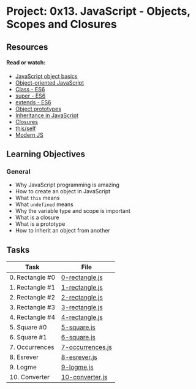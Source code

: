 # Project: 0x13. JavaScript - Objects, Scopes and Closures

## Resources

#### Read or watch:

* [JavaScript object basics](https://savanna.alxafrica.com/rltoken/ASoAVcqafB0rp7mEdAAs5g)
* [Object-oriented JavaScript](https://savanna.alxafrica.com/rltoken/pzb8DvO2RPeRS-Y23bWqig)
* [Class - ES6](https://savanna.alxafrica.com/rltoken/NEm-UViCThD5hfq_3Lj9Hg)
* [super - ES6](https://savanna.alxafrica.com/rltoken/_cxdVKsdqPWbbp2cHtQSbQ)
* [extends - ES6](https://savanna.alxafrica.com/rltoken/6wdl6Bc5yjBplpiZKmr6Zw)
* [Object prototypes](https://savanna.alxafrica.com/rltoken/D0jDlpJNVMyxf8eWjCUWqA)
* [Inheritance in JavaScript](https://savanna.alxafrica.com/rltoken/pzb8DvO2RPeRS-Y23bWqig)
* [Closures](https://savanna.alxafrica.com/rltoken/SDd9l8L_b0KwFgEB4YKRRQ)
* [this/self](https://savanna.alxafrica.com/rltoken/XcOkisoKPud4faDDkLMABw)
* [Modern JS](https://savanna.alxafrica.com/rltoken/rU_q2J3qGWfvTYNllW8JnA)
## Learning Objectives

### General

* Why JavaScript programming is amazing
* How to create an object in JavaScript
* What <code>this</code> means
* What <code>undefined</code> means 
* Why the variable type and scope is important
* What is a closure
* What is a prototype
* How to inherit an object from another
## Tasks

| Task | File |
| ---- | ---- |
| 0. Rectangle #0 | [0-rectangle.js](./0-rectangle.js) |
| 1. Rectangle #1 | [1-rectangle.js](./1-rectangle.js) |
| 2. Rectangle #2 | [2-rectangle.js](./2-rectangle.js) |
| 3. Rectangle #3 | [3-rectangle.js](./3-rectangle.js) |
| 4. Rectangle #4 | [4-rectangle.js](./4-rectangle.js) |
| 5. Square #0 | [5-square.js](./5-square.js) |
| 6. Square #1 | [6-square.js](./6-square.js) |
| 7. Occurrences | [7-occurrences.js](./7-occurrences.js) |
| 8. Esrever | [8-esrever.js](./8-esrever.js) |
| 9. Logme | [9-logme.js](./9-logme.js) |
| 10. Converter | [10-converter.js](./10-converter.js) |

